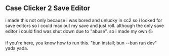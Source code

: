 ## Case Clicker 2 Save Editor

i made this not only because i was bored and unlucky in cc2 so i looked for save editors so i could max out my save and just roll. although the only save editor i could find was shut down due to "abuse". so i made my own 👍

if you're here, you know how to run this. "bun install; bun --bun run dev" yada yada.